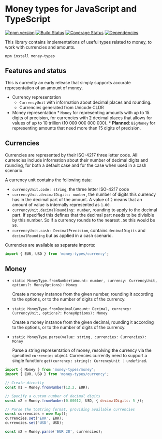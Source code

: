 # Money types for JavaScript and TypeScript

[![npm version](https://badge.fury.io/js/money-types.svg)](https://badge.fury.io/js/money-types)
[![Build Status](https://travis-ci.org/aholstenson/money-types.svg?branch=master)](https://travis-ci.org/aholstenson/money-types)
[![Coverage Status](https://coveralls.io/repos/aholstenson/money-types/badge.svg)](https://coveralls.io/github/aholstenson/money-types)
[![Dependencies](https://david-dm.org/aholstenson/money-types.svg)](https://david-dm.org/aholstenson/money-types)

This library contains implementations of useful types related to money, to work
with currencies and amounts.

```
npm install money-types
```

## Features and status

This is currently an early release that simply supports accurate representation
of an amount of money.

* Currency representation
  * `CurrencyUnit` with information about decimal places and rounding.
  * Currencies generated from Unicode CLDR
* Money representation
  * 
    `Money` for representing amounts with up to 15 digits of precision, for 
    currencies with 2 decimal places that allows for values of up to 10
    trillion (10 000 000 000 000).
  *
    __Planned__: `BigMoney` for representing amounts that need more than 15
    digits of precision.

## Currencies

Currencies are represented by their ISO-4217 three letter code. All currencies
include information about their number of decimal digits and rounding, for both
a default case and for the case when used in a cash scenario.

A currency unit contains the following data:

* `currencyUnit.code: string`, the three letter ISO-4217 code
*  
  `currencyUnit.decimalDigits: number`, the number of digits this currency has
  in the decimal part of the amount. A value of `2` means that an amount of value
  is internally represented as `1.00`.
*  
  `currencyUnit.decimalRounding: number`, rounding to apply to the decimal part.
  If specified this defines that the decimal part needs to be divisible by this
  number. So if a currency rounds to the nearest `.50` this would be `50`.
*  
  `currencyUnit.cash: DecimalPrecision`, contains `decimalDigits` and
  `decimalRounding` but as applied in a cash scenario.

Currencies are available as separate imports:

```javascript
import { EUR, USD } from 'money-types/currency';
```

## Money

* `static MoneyType.fromNumber(amount: number, currency: CurrencyUnit, options?: MoneyOptions): Money`

  Create a money instance from the given number, rounding it according to
  the options, or to the number of digits of the currency.

* `static MoneyType.fromDecimal(amount: Decimal, currency: CurrencyUnit, options?: MoneyOptions): Money`

  Create a money instance from the given decimal, rounding it according to
  the options, or to the number of digits of the currency.

* `static MoneyType.parse(value: string, currencies: Currencies): Money`

  Parse a string representation of money, resolving the currency via the
  specified `currencies` object. Currencies currently need to support a single
  function: `get(currency: string): CurrencyUnit | undefined`.

```javascript
import { Money } from 'money-types/money';
import { EUR, USD } from 'money-types/currency';

// Create directly
const m1 = Money.fromNumber(12.2, EUR);

// Specify a custom number of decimal digits
const m2 = Money.fromNumber(0.00012, USD, { decimalDigits: 5 });

// Parse the toString format, providing available currencies
const currencies = new Map();
currencies.set('EUR', EUR);
currencies.set('USD', USD);

const m2 = Money.parse('EUR 20', currencies);
```
